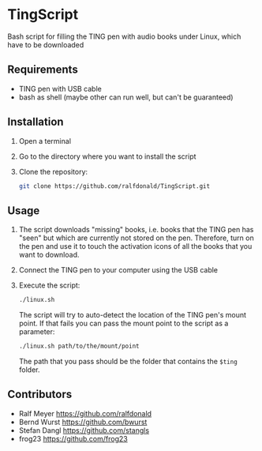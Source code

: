 # TingScript
Bash script for filling the TING pen with audio books under Linux, which have to be downloaded

## Requirements
- TING pen with USB cable
- bash as shell (maybe other can run well, but can't be guaranteed)


## Installation

1. Open a terminal

2. Go to the directory where you want to install the script

3. Clone the repository:

   ```bash
   git clone https://github.com/ralfdonald/TingScript.git
   ```

## Usage
1. The script downloads "missing" books, i.e. books that the TING pen has "seen" but which are currently not stored on the pen. Therefore, turn on the pen and
use it to touch the activation icons of all the books that you want to download.

2. Connect the TING pen to your computer using the USB cable

3. Execute the script:

   ```bash
   ./linux.sh
   ```

   The script will try to auto-detect the location of the TING pen's mount
   point. If that fails you can pass the mount point to the script as a
   parameter:

   ```bash
   ./linux.sh path/to/the/mount/point
   ```

   The path that you pass should be the folder that contains the ``$ting``
   folder.

## Contributors
- Ralf Meyer https://github.com/ralfdonald
- Bernd Wurst https://github.com/bwurst
- Stefan Dangl https://github.com/stangls
- frog23 https://github.com/frog23
